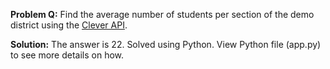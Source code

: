**Problem Q:**
Find the average number of students per section of the demo district using the [Clever API](https://dev.clever.com/reference).

**Solution:**
The answer is 22. Solved using Python. View Python file (app.py) to see more details on how. 
